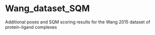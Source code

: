 # Wang_dataset_SQM
Additional poses and SQM scoring results for the Wang 2015 dataset of protein-ligand complexes
